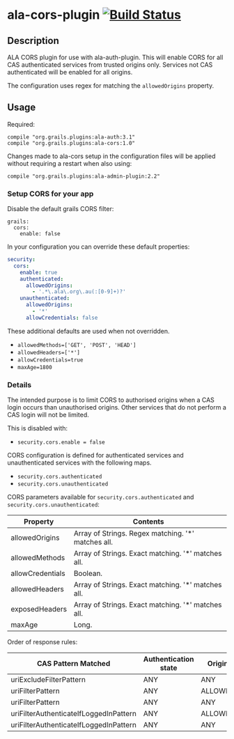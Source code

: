 # ala-cors-plugin [![Build Status](https://travis-ci.org/AtlasOfLivingAustralia/ala-cors-plugin.svg?branch=master)](https://travis-ci.org/AtlasOfLivingAustralia/ala-cors-plugin)

## Description
ALA CORS plugin for use with ala-auth-plugin. This will enable CORS for all CAS authenticated services from trusted 
origins only. Services not CAS authenticated will be enabled for all origins.

The configuration uses regex for matching the ```allowedOrigins``` property. 


## Usage

Required:
```
compile "org.grails.plugins:ala-auth:3.1"
compile "org.grails.plugins:ala-cors:1.0"
```

Changes made to ala-cors setup in the configuration files will be applied without requiring a restart when also using:
```
compile "org.grails.plugins:ala-admin-plugin:2.2"
``` 

### Setup CORS for your app

Disable the default grails CORS filter:
```yaml:
grails:
  cors:
    enable: false
```
    

In your configuration you can override these default properties:

```yaml
security:
  cors:
    enable: true
    authenticated:
      allowedOrigins: 
        - '.*\.ala\.org\.au(:[0-9]+)?'
    unauthenticated:
      allowedOrigins:
        - '*'
      allowCredentials: false
```

These additional defaults are used when not overridden.
 - ```allowedMethods=['GET', 'POST', 'HEAD']```
 - ```allowedHeaders=['*']```
 - ```allowCredentials=true```
 - ```maxAge=1800```
  
### Details

The intended purpose is to limit CORS to authorised origins when a CAS login occurs than
unauthorised origins. Other services that do not perform a CAS login will not be limited.

This is disabled with:
- ```security.cors.enable = false```

CORS configuration is defined for authenticated services and unauthenticated services with the following maps.
- ```security.cors.authenticated```
- ```security.cors.unauthenticated```

CORS parameters available for ```security.cors.authenticated``` and ```security.cors.unauthenticated```:

| Property           | Contents                                            |
| ------------------ | --------------------------------------------------- |
| allowedOrigins     |  Array of Strings. Regex matching. '*' matches all. |
| allowedMethods     |  Array of Strings. Exact matching. '*' matches all. |
| allowCredentials   |  Boolean.                                           |
| allowedHeaders     |  Array of Strings. Exact matching. '*' matches all. |                                  |
| exposedHeaders     |  Array of Strings. Exact matching. '*' matches all. |                                  |
| maxAge             |  Long.                                              |

Order of response rules:

| CAS Pattern Matched                    |  Authentication state  |  Origin   | CORS configuration |
| -------------------------------------- | ---------------------- | --------- | ------------------ |
| uriExcludeFilterPattern                |  ANY                   |  ANY      | unauthenticated    |
| uriFilterPattern                       |  ANY                   |  ALLOWED  | authenticated      |
| uriFilterPattern                       |  ANY                   |  ANY      | unauthenticated    |
| uriFilterAuthenticateIfLoggedInPattern |  ANY                   |  ALLOWED  | authenticated      |
| uriFilterAuthenticateIfLoggedInPattern |  ANY                   |  ANY      | unauthenticated    |
